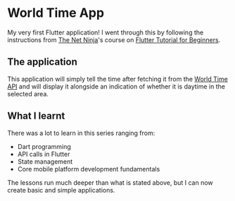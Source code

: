 # World Time App

My very first Flutter application! I went through this by following the instructions from [The Net Ninja](https://www.youtube.com/channel/UCW5YeuERMmlnqo4oq8vwUpg )'s course on [Flutter Tutorial for Beginners](https://www.youtube.com/playlist?list=PL4cUxeGkcC9jLYyp2Aoh6hcWuxFDX6PBJ).

## The application

This application will simply tell the time after fetching it from the [World Time API](http://worldtimeapi.org/) and will display it alongside an indication of whether it is daytime in the selected area.
## What I learnt
There was a lot to learn in this series ranging from:

 - Dart programming
 - API calls in Flutter
 - State management
 - Core mobile platform development fundamentals

The lessons run much deeper than what is stated above, but I can now create basic and simple applications. 

